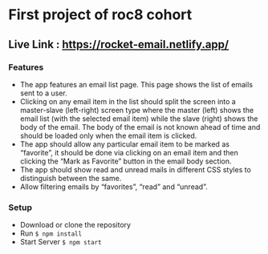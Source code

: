 # First project of roc8 cohort

## Live Link : https://rocket-email.netlify.app/

### Features

- The app features an email list page. This page shows the list of emails sent to a user.
- Clicking on any email item in the list should split the screen into a master-slave (left-right) screen type where the master (left) shows the email list (with the selected email item) while the slave (right) shows the body of the email. The body of the email is not known ahead of time and should be loaded only when the email item is clicked.
- The app should allow any particular email item to be marked as “favorite”, it should be done via clicking on an email item and then clicking the “Mark as Favorite” button in the email body section.
- The app should show read and unread mails in different CSS styles to distinguish between the same.
- Allow filtering emails by “favorites”, “read” and “unread”.


### Setup

- Download or clone the repository
- Run `$ npm install`
- Start Server `$ npm start`